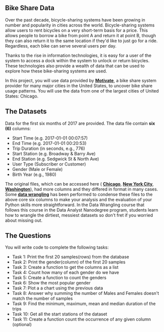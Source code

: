 ## **Bike Share Data**

Over the past decade, bicycle-sharing systems have been growing in number and popularity in cities across the world. Bicycle-sharing systems allow users to rent bicycles on a very short-term basis for a price. This allows people to borrow a bike from point A and return it at point B, though they can also return it to the same location if they&#39;d like to just go for a ride. Regardless, each bike can serve several users per day.

Thanks to the rise in information technologies, it is easy for a user of the system to access a dock within the system to unlock or return bicycles. These technologies also provide a wealth of data that can be used to explore how these bike-sharing systems are used.

In this project, you will use data provided by  [**Motivate**](https://www.motivateco.com/), a bike share system provider for many major cities in the United States, to uncover bike share usage patterns. You will use the data from one of the largest cities of United States: Chicago.

## **The Datasets**

Data for the first six months of 2017 are provided. The data file contain **six (6)** columns:

- Start Time (e.g. 2017-01-01 00:07:57)
- End Time (e.g. 2017-01-01 00:20:53)
- Trip Duration (in seconds, e.g., 776)
- Start Station (e.g. Broadway &amp; Barry Ave)
- End Station (e.g. Sedgwick St &amp; North Ave)
- User Type (Subscriber or Customer)
- Gender (Male or Female)
- Birth Year (e.g., 1980)

The original files, which can be accessed here ( [**Chicago**](https://www.divvybikes.com/system-data),  [**New York City**](https://www.citibikenyc.com/system-data),  [**Washington**](https://www.capitalbikeshare.com/system-data)), had more columns and they differed in format in many cases. Some  [**data wrangling**](https://en.wikipedia.org/wiki/Data_wrangling) has been performed to condense these files to the above core six columns to make your analysis and the evaluation of your Python skills more straightforward. In the Data Wrangling course that follows this course in the Data Analyst Nanodegree program, students learn how to wrangle the dirtiest, messiest datasets so don&#39;t fret if you worried about missing out.

## **The Questions**

You will write code to complete the following tasks:

- Task 1: Print the first 20 samples(rows) from the database
- Task 2: Print the gender(column) of the first 20 samples
- Task 3: Create a function to get the columns as a list
- Task 4: Count how many of each gender do we have
- Task 5: Create a function to count the genders
- Task 6: Show the most popular gender
- Task 7: Plot a a chart using the previous data
- Task 8: Answer why summing the number of Males and Females doesn&#39;t match the number of samples
- Task 9: Find the minimum, maximum, mean and median duration of the trips
- Task 10: Get all the start stations of the dataset
- Task 11: Create a function count the occurrence of any given column (optional)
